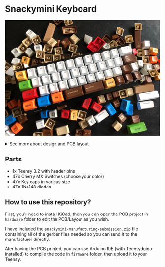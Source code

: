 # Snackymini Keyboard

![](images/final-keyboard.jpg)

<details>
<summary>See more about design and PCB layout</summary>

**QWERTY Layout:**

![](images/keyboard-layout.png)

**Dvorak Layout:**

![](images/dvorak-layout.png)

Inspired by MiniVan Arrow Layout http://www.keyboard-layout-editor.com/#/gists/174470794149140f43dd6c9b544c168c

**Schema:**

![](images/schema.png)

**PCB:**

![](images/pcb.png)

**PCB render:**

![](images/pcb-front.png)
</details>

## Parts
- 1x Teensy 3.2 with header pins
- 47x Cherry MX Switches (choose your color)
- 47x Key caps in various size
- 47x 1N4148 diodes

## How to use this repository?
First, you'll need to install [KiCad](http://kicad-pcb.org/), then you can open the PCB project in `hardware` folder to edit the PCB/Layout as you wish.

I have included the `snackymini-manufacturing-submission.zip` file containing all of the gerber files needed so you can send it to the manufacturer directly.

Ater having the PCB printed, you can use Arduino IDE (with Teensyduino installed) to compile the code in `firmware` folder, then upload it to your Teensy.
